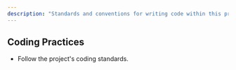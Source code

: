 ```yaml
---
description: "Standards and conventions for writing code within this project."
---
```


## Coding Practices

- Follow the project's coding standards.
